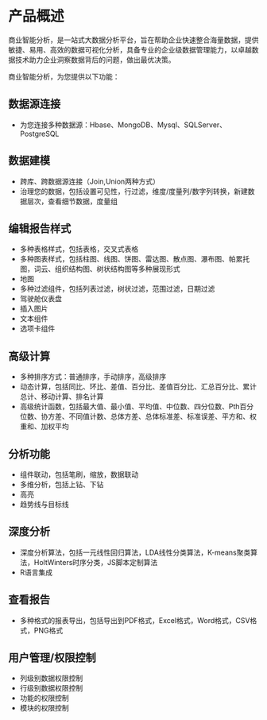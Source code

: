 

# 产品概述 #
商业智能分析，是一站式大数据分析平台，旨在帮助企业快速整合海量数据，提供敏捷、易用、高效的数据可视化分析，具备专业的企业级数据管理能力，以卓越数据技术助力企业洞察数据背后的问题，做出最优决策。

商业智能分析，为您提供以下功能：

## 数据源连接

* 为您连接多种数据源：Hbase、MongoDB、Mysql、SQLServer、PostgreSQL

## 数据建模

* 跨库、跨数据源连接（Join,Union两种方式）
* 治理您的数据，包括设置可见性，行过滤，维度/度量列/数字列转换，新建数据层次，查看细节数据，度量组

## 编辑报告样式

* 多种表格样式，包括表格，交叉式表格
* 多种图表样式，包括柱图、线图、饼图、雷达图、散点图、瀑布图、帕累托图，词云、组织结构图、树状结构图等多种展现形式
* 地图
* 多种过滤组件，包括列表过滤，树状过滤，范围过滤，日期过滤
* 驾驶舱仪表盘
* 插入图片
* 文本组件
* 选项卡组件
 
## 高级计算

* 多种排序方式：普通排序，手动排序，高级排序
* 动态计算，包括同比、环比、差值、百分比、差值百分比、汇总百分比、累计总计、移动计算、排名计算
* 高级统计函数，包括最大值、最小值、平均值、中位数、四分位数、Pth百分位数、协方差、不同值计数、总体方差、总体标准差、标准误差、平方和、权重和、加权平均

## 分析功能

* 组件联动，包括笔刷，缩放，数据联动
* 多维分析，包括上钻、下钻
* 高亮
* 趋势线与目标线

## 深度分析

* 深度分析算法，包括一元线性回归算法，LDA线性分类算法，K-means聚类算法，HoltWinters时序分类，JS脚本定制算法
* R语言集成

## 查看报告

* 多种格式的报表导出，包括导出到PDF格式，Excel格式，Word格式，CSV格式，PNG格式

## 用户管理/权限控制

* 列级别数据权限控制
* 行级别数据权限控制
* 功能的权限控制
* 模块的权限控制
